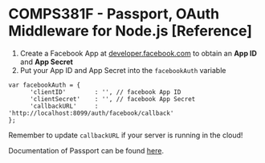 # COMPS381F - Passport, OAuth Middleware for Node.js [Reference]

1. Create a Facebook App at [developer.facebook.com](https://developer.facebook.com) to obtain an **App ID** and **App Secret**
2. Put your App ID and App Secret into the `facebookAuth` variable
```
var facebookAuth = {
      'clientID'        : '', // facebook App ID
      'clientSecret'    : '', // facebook App Secret
      'callbackURL'     : 'http://localhost:8099/auth/facebook/callback'
};
```
   Remember to update `callbackURL` if your server is running in the cloud!

Documentation of Passport can be found [here](http://www.passportjs.org).

